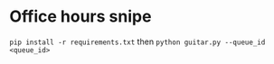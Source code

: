 # Office hours snipe

`pip install -r requirements.txt`
then
`python guitar.py --queue_id <queue_id>`
